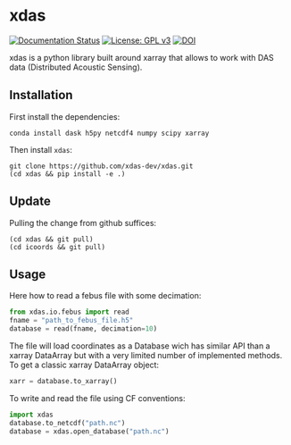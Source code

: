 # xdas

[![Documentation Status](https://readthedocs.org/projects/xdas/badge/?version=latest)](https://xdas.readthedocs.io/en/latest/?badge=latest)
[![License: GPL v3](https://img.shields.io/badge/License-GPLv3-blue.svg)](https://www.gnu.org/licenses/gpl-3.0)
[![DOI](https://zenodo.org/badge/560867006.svg)](https://zenodo.org/badge/latestdoi/560867006)

xdas is a python library built around xarray that allows to work with DAS data 
(Distributed Acoustic Sensing).

## Installation

First install the dependencies:

    conda install dask h5py netcdf4 numpy scipy xarray

Then install ```xdas```:

    git clone https://github.com/xdas-dev/xdas.git
    (cd xdas && pip install -e .)

## Update

Pulling the change from github suffices:

    (cd xdas && git pull)
    (cd icoords && git pull)

## Usage

Here how to read a febus file with some decimation:

```python
from xdas.io.febus import read
fname = "path_to_febus_file.h5"
database = read(fname, decimation=10)
```
The file will load coordinates as a Database wich has similar API than a xarray DataArray but with a very limited number of implemented methods. To get a classic xarray DataArray object:

```python
xarr = database.to_xarray()
```

To write and read the file using CF conventions:

```python
import xdas
database.to_netcdf("path.nc")
database = xdas.open_database("path.nc")
```
